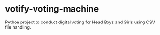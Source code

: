 # votify-voting-machine
Python project to conduct digital voting for Head Boys and Girls using CSV file handling.
